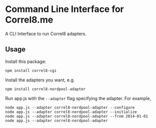 Command Line Interface for Correl8.me
=====================================

A CLI Interface to run Correl8 adapters.

Usage
-----

Install this package:

    npm install correl8-cgi

Install the adapters you want, e.g.

    npm install correl8-nordpool-adapter

Run app.js with the `--adapter` flag specifying the adapter. For example,

    node app.js --adapter correl8-nordpool-adapter --configure
    node app.js --adapter correl8-nordpool-adapter --initialize
    node app.js --adapter correl8-nordpool-adapter --from 2014-01-01
    node app.js --adapter correl8-nordpool-adapter
